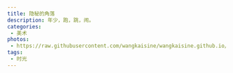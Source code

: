 ```yaml
---
title: 隐秘的角落
description: 年少，跑，跳，闹。
categories:
 - 美术
photos:
 - https://raw.githubusercontent.com/wangkaisine/wangkaisine.github.io/master/gallery/IMG_9094.jpg
tags:
 - 时光
---
```


